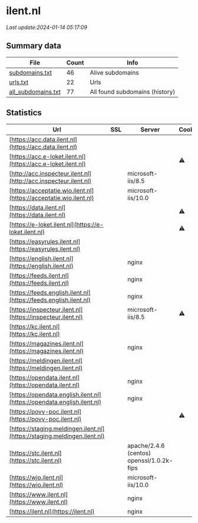 # ilent.nl
*Last update:2024-01-14 05:17:09*
## Summary data
| File       | Count | Info |
|------------|-------|------|
|[subdomains.txt](/data/ilent/subdomains.txt)|46|Alive subdomains|
|[urls.txt](/data/ilent/urls.txt)|22|Urls|
|[all_subdomains.txt](/data/ilent/all_subdomains.txt)|77|All found subdomains (history)|
## Statistics
| Url | SSL | Server | Cookie | HSTS | CSP | XFO | XXP | RP | Tech |
|------------|-------|------|------|------|------|------|------|------|------|
|[https://acc.data.ilent.nl](https://acc.data.ilent.nl)| | | | | | | |:white_check_mark: ||
|[https://acc.e-loket.ilent.nl](https://acc.e-loket.ilent.nl)| | |:warning: | | |:white_check_mark: | |:white_check_mark: ||
|[http://acc.inspecteur.ilent.nl](http://acc.inspecteur.ilent.nl)| |microsoft-iis/8.5| | | | | |:white_check_mark: |IIS:8.5 Microsoft AS...|
|[https://acceptatie.wio.ilent.nl](https://acceptatie.wio.ilent.nl)| |microsoft-iis/10.0| | | | | |:white_check_mark: |IIS:10.0 Microsoft A...|
|[https://data.ilent.nl](https://data.ilent.nl)| | |:warning: |:white_check_mark: | |:white_check_mark: |:white_check_mark: |:white_check_mark: |HSTS|
|[https://e-loket.ilent.nl](https://e-loket.ilent.nl)| | |:warning: |:white_check_mark: | |:white_check_mark: |:white_check_mark: |:white_check_mark: |HSTS|
|[https://easyrules.ilent.nl](https://easyrules.ilent.nl)| | | | | | | |:white_check_mark: |Microsoft HTTPAPI:2....|
|[https://english.ilent.nl](https://english.ilent.nl)| |nginx| |:white_check_mark: | |:warning: |:white_check_mark: |:white_check_mark: |:white_check_mark: |Bloomreach HSTS Ngin...|
|[https://feeds.ilent.nl](https://feeds.ilent.nl)| |nginx| |:white_check_mark: | | |:white_check_mark: |:white_check_mark: |:white_check_mark: |HSTS Nginx|
|[https://feeds.english.ilent.nl](https://feeds.english.ilent.nl)| |nginx| |:white_check_mark: | | |:white_check_mark: |:white_check_mark: |:white_check_mark: |HSTS Nginx|
|[https://inspecteur.ilent.nl](https://inspecteur.ilent.nl)| |microsoft-iis/8.5|:warning: | | | | |:white_check_mark: |IIS:8.5 Microsoft AS...|
|[https://kc.ilent.nl](https://kc.ilent.nl)| | | | | | | |:white_check_mark: ||
|[https://magazines.ilent.nl](https://magazines.ilent.nl)| |nginx| |:white_check_mark: | |:warning: |:white_check_mark: |:white_check_mark: |:white_check_mark: |Bloomreach HSTS Ngin...|
|[https://meldingen.ilent.nl](https://meldingen.ilent.nl)| | | | | | | |:white_check_mark: |Nginx OpenResty:1.21...|
|[https://opendata.ilent.nl](https://opendata.ilent.nl)| |nginx| |:white_check_mark: | | |:white_check_mark: |:white_check_mark: |:white_check_mark: |HSTS Nginx|
|[https://opendata.english.ilent.nl](https://opendata.english.ilent.nl)| |nginx| |:white_check_mark: | | |:white_check_mark: |:white_check_mark: |:white_check_mark: |HSTS Nginx|
|[https://povv-poc.ilent.nl](https://povv-poc.ilent.nl)| | |:warning: |:white_check_mark: | | | |:white_check_mark: |:white_check_mark: |HSTS|
|[https://staging.meldingen.ilent.nl](https://staging.meldingen.ilent.nl)| | | | | | | |:white_check_mark: |Nginx OpenResty:1.21...|
|[https://stc.ilent.nl](https://stc.ilent.nl)| |apache/2.4.6 (centos) openssl/1.0.2k-fips| | | | |:white_check_mark: |:white_check_mark: |Apache HTTP Server:2...|
|[https://wio.ilent.nl](https://wio.ilent.nl)| |microsoft-iis/10.0| | | | | |:white_check_mark: |IIS:10.0 Microsoft A...|
|[https://www.ilent.nl](https://www.ilent.nl)| |nginx| |:white_check_mark: | |:warning: |:white_check_mark: |:white_check_mark: |:white_check_mark: |Bloomreach HSTS Ngin...|
|[https://ilent.nl](https://ilent.nl)| |nginx| |:white_check_mark: | |:warning: |:white_check_mark: |:white_check_mark: |:white_check_mark: |HSTS Nginx|